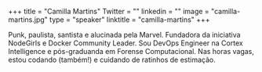 +++ 
title = "Camilla Martins" 
Twitter = "" 
linkedin = "" 
image = "camilla-martins.jpg" 
type = "speaker" 
linktitle = "camilla-martins" 
+++ 

Punk, paulista, santista e alucinada pela Marvel. Fundadora da iniciativa NodeGirls e Docker Community Leader. Sou DevOps Engineer na Cortex Intelligence e pós-graduanda em Forense Computacional. Nas horas vagas, estou codando (também!) e cuidando de ratinhos de estimação.

